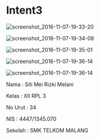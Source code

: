 <h1>Intent3</h1>


![screenshot_2016-11-07-19-33-20](https://cloud.githubusercontent.com/assets/22258609/20063638/8ca6dfe8-a53a-11e6-8d86-e47771215940.png)

![screenshot_2016-11-07-19-34-08](https://cloud.githubusercontent.com/assets/22258609/20063647/8f396bb8-a53a-11e6-8dd6-ec84798cf9ba.png)

![screenshot_2016-11-07-19-35-01](https://cloud.githubusercontent.com/assets/22258609/20063654/9639cf70-a53a-11e6-97f0-71ade9f2a73c.png)

![screenshot_2016-11-07-19-36-14](https://cloud.githubusercontent.com/assets/22258609/20063668/9f5311f2-a53a-11e6-92e6-8f88bb95cc2c.png)


![screenshot_2016-11-07-19-36-14](https://cloud.githubusercontent.com/assets/22258609/20063673/a63cdd72-a53a-11e6-827c-9c43fc429f64.png)




Nama : Siti Mei Rizki Melani


Kelas : XII RPL 3


No Urut : 34


NIS : 4447/1345.070


Sekolah : SMK TELKOM MALANG
